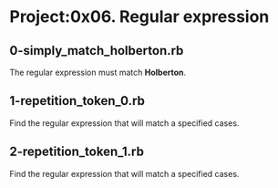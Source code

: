 # Project:0x06. Regular expression

## 0-simply_match_holberton.rb

The regular expression must match **Holberton**.

## 1-repetition_token_0.rb

Find the regular expression that will match a specified cases.

## 2-repetition_token_1.rb

Find the regular expression that will match a specified cases.